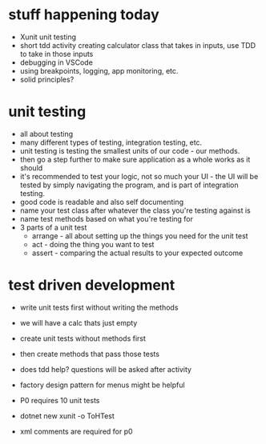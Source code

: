 # stuff happening today
- Xunit unit testing
- short tdd activity creating calculator class that takes in inputs, use TDD to take in those inputs
- debugging in VSCode
- using breakpoints, logging, app monitoring, etc.
- solid principles?

# unit testing
- all about testing
- many different types of testing, integration testing, etc.
- unit testing is testing the smallest units of our code - our methods.
- then go a step further to make sure application as a whole works as it should
- it's recommended to test your logic, not so much your UI - the UI will be tested by simply navigating the program, and is part of integration testing.
- good code is readable and also self documenting
- name your test class after whatever the class you're testing against is
- name test methods based on what you're testing for
- 3 parts of a unit test
    - arrange - all about setting up the things you need for the unit test
    - act - doing the thing you want to test
    - assert - comparing the actual results to your expected outcome

# test driven development
- write unit tests first without writing the methods
- we will have a calc thats just empty
- create unit tests without methods first
- then create methods that pass those tests
- does tdd help? questions will be asked after activity


- factory design pattern for menus might be helpful
- P0 requires 10 unit tests
- dotnet new xunit -o ToHTest
- xml comments are required for p0